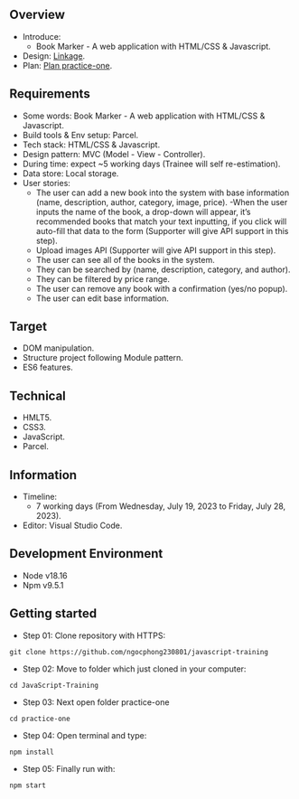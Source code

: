 ## Overview

- Introduce:
    - Book Marker - A web application with HTML/CSS & Javascript.
- Design: [Linkage](https://www.figma.com/file/csmgT3kp1rqDqO5IkZnq5A/Book-Marker-v1---Javascript-practice?node-id=704%3A1669&mode=dev).
- Plan: [Plan practice-one](https://docs.google.com/document/d/1BukEW-ojCIIrCoNDd3Wc151v-mD-rqhpC3R_fAAh4vc/edit).

## Requirements

- Some words: Book Marker - A web application with HTML/CSS & Javascript.
- Build tools & Env setup: Parcel.
- Tech stack: HTML/CSS & Javascript.
- Design pattern: MVC (Model - View - Controller).
- During time: expect ~5 working days (Trainee will self re-estimation).
- Data store: Local storage.
- User stories:
    - The user can add a new book into the system with base information (name, description, author, category, image, price).
        -When the user inputs the name of the book, a drop-down will appear, it’s recommended books that match your text inputting, if you click will auto-fill that data to the form (Supporter will give API support in this step).
    - Upload images API (Supporter will give API support in this step).
    - The user can see all of the books in the system.
    - They can be searched by (name, description, category, and author).
    - They can be filtered by price range.
    - The user can remove any book with a confirmation (yes/no popup).
    - The user can edit base information.

## Target

- DOM manipulation.
- Structure project following Module pattern.
- ES6 features.

## Technical
- HMLT5.
- CSS3.
- JavaScript.
- Parcel.

## Information

- Timeline:
  - 7 working days (From Wednesday, July 19, 2023 to Friday, July 28, 2023).
- Editor: Visual Studio Code.

## Development Environment

- Node v18.16
- Npm v9.5.1

## Getting started

- Step 01: Clone repository with HTTPS:
~~~
git clone https://github.com/ngocphong230801/javascript-training
~~~
- Step 02: Move to folder which just cloned in your computer:
~~~
cd JavaScript-Training
~~~
- Step 03: Next open folder practice-one
~~~
cd practice-one
~~~
- Step 04: Open terminal and type:
~~~
npm install
~~~
- Step 05: Finally run with:
~~~
npm start
~~~